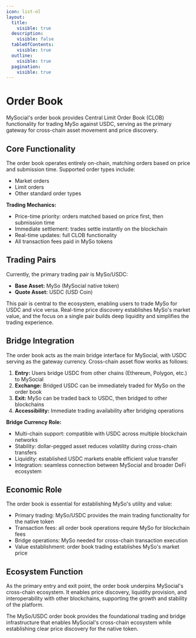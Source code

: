 ```yaml
---
icon: list-ol
layout:
  title:
    visible: true
  description:
    visible: false
  tableOfContents:
    visible: true
  outline:
    visible: true
  pagination:
    visible: true
---
```


# Order Book

MySocial's order book provides Central Limit Order Book (CLOB) functionality for trading MySo against USDC, serving as the primary gateway for cross-chain asset movement and price discovery.

## Core Functionality

The order book operates entirely on-chain, matching orders based on price and submission time. Supported order types include:
- Market orders
- Limit orders
- Other standard order types

**Trading Mechanics:**
- Price-time priority: orders matched based on price first, then submission time
- Immediate settlement: trades settle instantly on the blockchain
- Real-time updates: full CLOB functionality
- All transaction fees paid in MySo tokens

## Trading Pairs

Currently, the primary trading pair is MySo/USDC:
- **Base Asset:** MySo (MySocial native token)
- **Quote Asset:** USDC (USD Coin)

This pair is central to the ecosystem, enabling users to trade MySo for USDC and vice versa. Real-time price discovery establishes MySo's market value, and the focus on a single pair builds deep liquidity and simplifies the trading experience.

## Bridge Integration

The order book acts as the main bridge interface for MySocial, with USDC serving as the gateway currency. Cross-chain asset flow works as follows:
1. **Entry:** Users bridge USDC from other chains (Ethereum, Polygon, etc.) to MySocial
2. **Exchange:** Bridged USDC can be immediately traded for MySo on the order book
3. **Exit:** MySo can be traded back to USDC, then bridged to other blockchains
4. **Accessibility:** Immediate trading availability after bridging operations

**Bridge Currency Role:**
- Multi-chain support: compatible with USDC across multiple blockchain networks
- Stability: dollar-pegged asset reduces volatility during cross-chain transfers
- Liquidity: established USDC markets enable efficient value transfer
- Integration: seamless connection between MySocial and broader DeFi ecosystem

## Economic Role

The order book is essential for establishing MySo's utility and value:
- Primary trading: MySo/USDC provides the main trading functionality for the native token
- Transaction fees: all order book operations require MySo for blockchain fees
- Bridge operations: MySo needed for cross-chain transaction execution
- Value establishment: order book trading establishes MySo's market price

## Ecosystem Function

As the primary entry and exit point, the order book underpins MySocial's cross-chain ecosystem. It enables price discovery, liquidity provision, and interoperability with other blockchains, supporting the growth and stability of the platform.

The MySo/USDC order book provides the foundational trading and bridge infrastructure that enables MySocial's cross-chain ecosystem while establishing clear price discovery for the native token.
